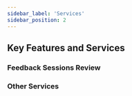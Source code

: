 ```yaml
---
sidebar_label: 'Services'
sidebar_position: 2
---
```

## Key Features and Services

### Feedback Sessions Review

### Other Services 
